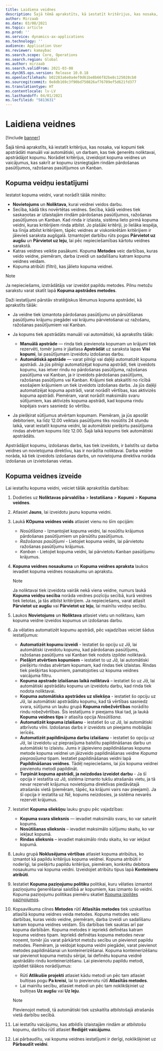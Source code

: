 ```yaml
---
title: Laidiena veidnes
description: Šajā tēmā aprakstīts, kā iestatīt kritērijus, kas nosaka, vai kopumi tiek apstrādāti manuāli vai automātiski, un darbam, kas tiek ģenerēts noliktavai, apstrādājot kopumu.
author: Mirzaab
ms.date: 03/08/2021
ms.topic: article
ms.prod: ''
ms.service: dynamics-ax-applications
ms.technology: ''
audience: Application User
ms.reviewer: kamaybac
ms.search.scope: Core, Operations
ms.search.region: Global
ms.author: mirzaab
ms.search.validFrom: 2021-03-08
ms.dyn365.ops.version: Release 10.0.18
ms.openlocfilehash: b02283a6e0a4ef0d61be8b66f82be8c125028cb0
ms.sourcegitcommit: 0e8db169c3f90bd750826af76709ef5d621fd377
ms.translationtype: HT
ms.contentlocale: lv-LV
ms.lasthandoff: 04/01/2021
ms.locfileid: "5813631"
---
```

# <a name="wave-templates"></a>Laidiena veidnes

[!include [banner](../includes/banner.md)]

Šajā tēmā aprakstīts, kā iestatīt kritērijus, kas nosaka, vai kopumi tiek apstrādāti manuāli vai automātiski, un darbam, kas tiek ģenerēts noliktavai, apstrādājot kopumu. Norādiet kritērijus, izveidojot kopuma veidnes un vaicājumus, kas sakrīt ar kopumu izsniegtajām rindām pārdošanas pasūtījumos, ražošanas pasūtījumos un Kanban.

## <a name="settings-for-wave-templates"></a>Kopuma veidņu iestatījumi

Iestatot kopuma veidni, varat norādīt tālāk minēto:

- **Novietojums** un **Noliktava**, kurai veidnei veidos darbu.
- Secība, kādā tiks novērtētas veidnes. Secība, kādā veidnes tiek saskaņotas ar izlaistajām rindām pārdošanas pasūtījumos, ražošanas pasūtījumos un Kanban. Kad rinda ir izlaista, sistēma lieto pirmā kopuma veidni, kuras kritērijiem rinda atbilst. Jo plašāki kritēriji, jo lielāka iespēja, ka līnija atbilst kritērijiem, tāpēc veidnes ar viskonkrētām kritērijiem ir jāievieš saraksta augšgalā. Izmantojiet darbību rūts pogas **Pārvietot uz augšu** un **Pārvietot uz leju**, lai pēc nepieciešamības kārtotu veidnes sarakstā.
- Katras veidnes veiktie pasākumi. Kopuma **Metodes** veic darbības, kuras veido veidne, piemēram, darba izveidi un sadalīšanu katram kopuma veidnes veidam.
- Kopuma atribūti (filtri), kas jālieto kopuma veidnei.

> [!NOTE]
> Ja nepieciešams, izstrādātājs var izveidot papildu metodes. Pilnu metožu sarakstu varat skatīt lapā **Kopuma apstrādes metodes**.

Daži iestatījumi pārstāv stratēģiskus lēmumus kopuma apstrādei, kā aprakstīts tālāk:

- Ja veidne tiek izmantota pārdošanas pasūtījumu un pārsūtīšanas pasūtījumu krājumu piegādei vai krājumu pārvietošanai uz ražošanu, ražošanas pasūtījumiem vai Kanban.
- Ja kopums tiek apstrādāts manuāli vai automātiski, kā aprakstīts tālāk:

  - **Manuālā apstrāde** — rinda tiek pievienota kopumam un krājumi tiek rezervēti, tomēr jums ir jāatlasa **Apstrādāt** uz saraksta lapas **Visi kopumi**, lai pasūtījumam izveidotu izdošanas darbu.
  - **Automātiskā apstrāde** — varat pilnīgi vai daļēji automatizēt kopuma apstrādi. Ja jūs pilnīgi automatizējat kopuma apstrādi, tiek izveidots kopumu, kas ietver rindu no pārdošanas pasūtījuma, ražošanas pasūtījuma vai Kanban, ja ir izveidots pārdošanas pasūtījums, ražošanas pasūtījums vai Kanban. Krājumi tiek atskaitīti no rīcībā esošajiem krājumiem un tiek izveidots izdošanas darbs. Ja jūs daļēji automatizējat kopuma apstrādi, varat norādīt vērtības, kas aktivizēs kopuma apstrādi. Piemēram, varat norādīt maksimālo svaru sūtījumiem, kas aktivizēs kopuma apstrādi, kad kopuma rindu kopējais svars sasniedz šo vērtību.

- Ja piešķirat sūtījumus atvērtam kopumam. Piemēram, ja jūs apsolāt debitoriem, ka līdz 12.00 veiktais pasūtījums tiks nosūtīts 24 stundu laikā, varat iestatīt kopuma veidni, lai automātiski piešķirtu pasūtījuma rindas atvērtam kopums līdz 12.00. Šajā laikā kopums tiek automātiski apstrādāts.

Apstrādājot kopumu, izdošanas darbs, kas tiek izveidots, ir balstīts uz darba veidnes un novietojuma direktīvu, kas ir norādīta noliktavai. Darba veidne norāda, kā tiek izveidots izdošanas darbs, un novietojuma direktīva norāda izdošanas un izvietošanas vietas.

## <a name="create-a-wave-template"></a>Kopuma veidnes izveide

Lai iestatītu kopuma veidni, veiciet tālāk aprakstītās darbības:

1. Dodieties uz **Noliktavas pārvaldība** \> **Iestatīšana** \> **Kopumi** \> **Kopuma veidnes**.
1. Atlasiet **Jauns**, lai izveidotu jaunu kopuma veidni.
1. Laukā **KOpuma veidnes veids** atlasiet vienu no šīm opcijām:

    - *Nosūtīšana* - Izmantojiet kopuma veidni, lai nosūtītu krājumus pārdošanas pasūtījumiem un pārsūtītu pasūtījumus.
    - *Ražošanas pasūtījumi* - Lietojiet kopuma veidni, lai pārvietotu ražošanas pasūtījumu krājumus.
    - *Kanban* - Lietojiet kopuma veidni, lai pārvietotu Kanban pasūtījumu krājumus.

1. **Kopuma veidnes nosaukuma** un **Kopuma veidnes apraksta** laukos ievadiet kopuma veidnes nosaukumu un aprakstu.

    > [!NOTE]
    > Ja noliktavai tiek izveidota vairāk nekā viena veidne, numurs laukā **Kopuma veidņu secība** norāda veidnes pozīciju secībā, kurā veidnes tiek lietotas, ja tās atbilst kritērijiem. Ja nepieciešams, varat atlasīt **Pārvietot uz augšu** vai **Pārvietot uz leju**, lai mainītu veidņu secību.

1. Laukos **Novietojums** un **Noliktava** atlasiet vietu un noliktavu, kam kopuma veidne izveidos kopumus un izdošanas darbu.
1. Ja vēlaties automatizēt kopumu apstrādi, pēc vajadzības veiciet šādus iestatījumus:

    - **Automatizēt kopumu izveidi** - Iestatiet šo opciju uz *Jā*, lai automātiski izveidotu kopumu, kad pārdošanas pasūtījums, ražošanas pasūtījums vai Kanban tiek nodots izpildei noliktavā.
    - **Piešķirt atvērtiem kopumiem** – iestatiet to uz *Jā*, lai automātiski piešķirtu rindas atvērtam kopumam, kad rindas tiek izlaistas. Rindas tiek piešķirtas kopumiem, pamatojoties uz kopuma veidnes vaicājuma filtru.
    - **Kopuma apstrade izlaišanas laikā noliktavā** – iestatiet šo uz *Jā*, lai automātiski apstrādātu kopumu un izveidotu darbu, kad rinda tiek nodota noliktavai.
    - **Kopuma automātiska apstrādes uz sliekšņa** - iestatiet šo opciju uz *Jā*, lai automātiski apstrādātu kopumu, kad tā vērtības sasniedz svara, sūtījuma un lauku grupā **Kopuma robežvērtības** norādīto rindu robežvērtības. Šis iestatījums ir pieejams tikai tad, ja laukā **Kopuma veidnes tips** ir atlasīta opcija *Nosūtīšana*.
    - **Automatizēt kopuma izlaišanu** - iestatiet šo uz *Jā*, lai automātiski atbrīvotu vilni. Izdošanas darbs ir izveidots un pieejams mobilajās ierīcēs.
    - **Automatizēt papildinājuma darbu izlaišanu** - iestatiet šo opciju uz *Jā*, lai izveidotu uz pieprasījuma balstītu papildināšanas darbu un automātiski to izlaistu. Jums ir jāpievieno papildināšanas kopuma metode kopuma veidnei un jāizveido papildināšanas veidne *Kopuma pieprasījuma* tipam. Iestatiet papildināšanas veidni lapā **Papildināšanas veidnes**. Tādēļ nepieciešams, lai jūs kopuma veidnei pievienotu metodi papildināt.
    - **Turpināt kopuma apstrādi, ja neizdodas izveidot darbu** - Ja šī opcija ir iestatīta uz *Jā*, sistēma izmanto tukšu atrašanās vietu, ja tā nevar rezervēt krājumus novietojuma direktīvas piedāvātajā atrašanās vietā (piemēram, tāpēc, ka krājumi vairs nav pieejami). Ja šī opcija ir iestatīta uz *Nē*, kopums neizdosies, ja sistēma nevarēs rezervēt krājumus.

1. Iestatiet **Kopuma sliekšņu** lauku grupu pēc vajadzības:
    - **Kopuma svara slieksnis** — ievadiet maksimālo svaru, ko var saturēt kopums.
    - **Nosūtīšanas slieksnis** – ievadiet maksimālo sūtījumu skaitu, ko var iekļaut kopumā.
    - **Rindas slieksnis** – ievadiet maksimālo rindu skaitu, ko var iekļaut kopumā.

1. Lauku grupā **Noklusējuma vērtības** atlasiet kopuma atribūtus, ko izmantot kā papildu kritērijus kopuma veidnei. Kopuma atribūti ir noderīgi, lai piešķirtu papildu kritērijus, piemēram, konkrētu debitora nosaukumu vai kopuma veidni. Izveidojiet atribūtu tipus lapā **Konteineru atribūti**. 

1. Iestatiet **Kopuma paziņojumu politiku** politikai, kuru vēlaties izmantot paziņojumu ģenerēšanai saistībā ar kopumiem, kas izmanto šo veidni. Kopuma paziņojumu politikas piemēru skatiet [Kopuma izpildes paziņojumos](wave-execution-notifications.md).

1. Kopsavilkuma cilnes **Metodes** rūtī **Atlasītās metodes** tiek uzskaitītas atlasītā kopuma veidnes veida metodes. Kopuma metodes veic darbības, kuras veido veidne, piemēram, darba izveidi un sadalīšanu katram kopuma veidnes veidam. Šīs darbības tiek sauktas arī par kopuma darbībām. Kopuma metodes ir iepriekš definētas katram kopuma veidnes tipam. Iepriekš definētas kopuma metodes nevar noņemt, tomēr jūs varat pārkārtot metožu secību un pievienot papildu metodes. Piemēram, ja veidojat kopuma veidni piegādei, varat pievienot metodes papildināšanai un konteinerizēšanai. Kopuma konteinerizēšanu var pievienot kopuma metožu sērijai, lai definētu kopuma veidnē apstrādāto rindu konteinerizēšanu. Lai pievienotu papildu metodi, izpildiet tālākos norādījumus:

    - Rūtī **Atlikušie projekti** atlasiet kādu metodi un pēc tam atlasiet bultiņas pogu **Pa kreisi**, lai to pievienotu rūtī **Atlasītās metodes**.
    - Lai mainītu secību, atlasiet metodi un pēc tam noklikšķiniet uz bultiņas **Uz augšu** vai **Uz leju**.

    > [!NOTE]
    > Pievienojot metodi, tā automātiski tiek uzskaitīta atbilstošajā atrašanās vietā darbību secībā.

1. Lai iestatītu vaicājumu, kas atbildīs izlaistajām rindām ar atbilstošu kopumu, darbību rūtī atlasiet **Rediģēt vaicājumu**.
1. Lai pārbaudītu, vai kopuma veidnes iestatījumi ir derīgi, noklikšķiniet uz **Pārbaudīt veidni**.
